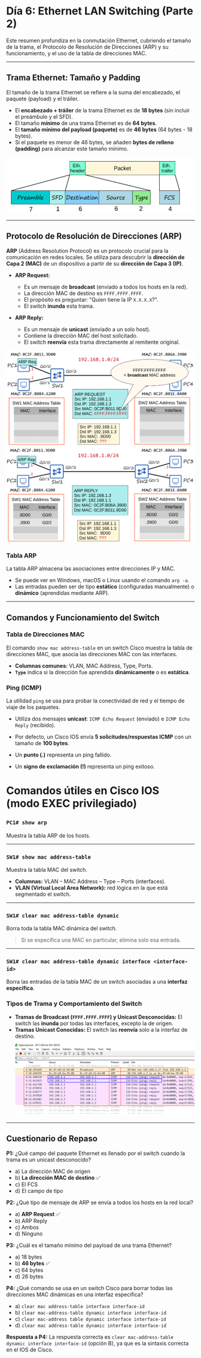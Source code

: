 # Día 6: Ethernet LAN Switching (Parte 2) 

Este resumen profundiza en la conmutación Ethernet, cubriendo el tamaño de la trama, el Protocolo de Resolución de Direcciones (ARP) y su funcionamiento, y el uso de la tabla de direcciones MAC.

---

## Trama Ethernet: Tamaño y Padding 

El tamaño de la trama Ethernet se refiere a la suma del encabezado, el paquete (payload) y el tráiler.

- El **encabezado + tráiler** de la trama Ethernet es de **18 bytes** (sin incluir el preámbulo y el SFD).
- El tamaño **mínimo** de una trama Ethernet es de **64 bytes**.
- El **tamaño mínimo del payload (paquete)** es de **46 bytes** (64 bytes - 18 bytes).
- Si el paquete es menor de 46 bytes, se añaden **bytes de relleno (padding)** para alcanzar este tamaño mínimo.

![Estructura de la trama Ethernet con tamaños de campo](images/dia6/ethernet-frame-size.png)

---

## Protocolo de Resolución de Direcciones (ARP) 

**ARP** (Address Resolution Protocol) es un protocolo crucial para la comunicación en redes locales. Se utiliza para descubrir la **dirección de Capa 2 (MAC)** de un dispositivo a partir de su **dirección de Capa 3 (IP)**.

- **ARP Request:**
  - Es un mensaje de **broadcast** (enviado a todos los hosts en la red).
  - La dirección MAC de destino es `FFFF.FFFF.FFFF`.
  - El propósito es preguntar: "Quien tiene la IP `X.X.X.X`?".
  - El switch **inunda** esta trama.

- **ARP Reply:**
  - Es un mensaje de **unicast** (enviado a un solo host).
  - Contiene la dirección MAC del host solicitado.
  - El switch **reenvía** esta trama directamente al remitente original.

![Diagrama del proceso de ARP Request](images/dia6/arp-process.png)
![Diagrama del proceso de ARP  Reply](images/dia6/arp-process-reply.png)
### **Tabla ARP**
La tabla ARP almacena las asociaciones entre direcciones IP y MAC.
- Se puede ver en Windows, macOS o Linux usando el comando `arp -a`.
- Las entradas pueden ser de tipo **estático** (configuradas manualmente) o **dinámico** (aprendidas mediante ARP).

---

## Comandos y Funcionamiento del Switch 

### **Tabla de Direcciones MAC**
El comando `show mac address-table` en un switch Cisco muestra la tabla de direcciones MAC, que asocia las direcciones MAC con las interfaces.

- **Columnas comunes:** VLAN, MAC Address, Type, Ports.
- **`Type`** indica si la dirección fue aprendida **dinámicamente** o es **estática**.

### **Ping (ICMP)**
La utilidad `ping` se usa para probar la conectividad de red y el tiempo de viaje de los paquetes.
- Utiliza dos mensajes **unicast**: `ICMP Echo Request` (enviado) e `ICMP Echo Reply` (recibido).
- Por defecto, un Cisco IOS envía **5 solicitudes/respuestas ICMP** con un tamaño de **100 bytes**.

- Un **punto (.)** representa un ping fallido.

- Un **signo de exclamación (!)** representa un ping exitoso.


# Comandos útiles en Cisco IOS (modo EXEC privilegiado)

### `PC1# show arp`
Muestra la tabla ARP de los hosts.

---

### `SW1# show mac address-table`
Muestra la tabla MAC del switch.

- **Columnas:** VLAN – MAC Address – Type – Ports (interfaces).  
- **VLAN (Virtual Local Area Network):** red lógica en la que está segmentado el switch.

---

### `SW1# clear mac address-table dynamic`
Borra toda la tabla MAC dinámica del switch.  

> Si se especifica una MAC en particular, elimina solo esa entrada.

---

### `SW1# clear mac address-table dynamic interface <interface-id>`
Borra las entradas de la tabla MAC de un switch asociadas a una **interfaz específica**.


### **Tipos de Trama y Comportamiento del Switch**
- **Tramas de Broadcast (`FFFF.FFFF.FFFF`) y Unicast Desconocidas:** El switch las **inunda** por todas las interfaces, excepto la de origen.
- **Tramas Unicast Conocidas:** El switch las **reenvía** solo a la interfaz de destino.
![Ping](images/dia6/wireshark.png)
---







## Cuestionario de Repaso 

**P1:** ¿Qué campo del paquete Ethernet es llenado por el switch cuando la trama es un unicast desconocido?
- a) La dirección MAC de origen
- b) **La dirección MAC de destino** ✅
- c) El FCS
- d) El campo de tipo

**P2:** ¿Qué tipo de mensaje de ARP se envía a todos los hosts en la red local?
- a) **ARP Request** ✅
- b) ARP Reply
- c) Ambos
- d) Ninguno

**P3:** ¿Cuál es el tamaño mínimo del payload de una trama Ethernet?
- a) 18 bytes
- b) **46 bytes** ✅
- c) 64 bytes
- d) 26 bytes

**P4:** ¿Qué comando se usa en un switch Cisco para borrar todas las direcciones MAC dinámicas en una interfaz específica?
- a) `clear mac address-table interface interface-id`
- b) `clear mac-address-table dynamic interface interface-id`
- c) `clear mac-address table dynamic interface interface-id`
- d) `clear mac address-table dynamic interface interface-id`

**Respuesta a P4:** La respuesta correcta es `clear mac-address-table dynamic interface interface-id` (opción B), ya que es la sintaxis correcta en el IOS de Cisco.